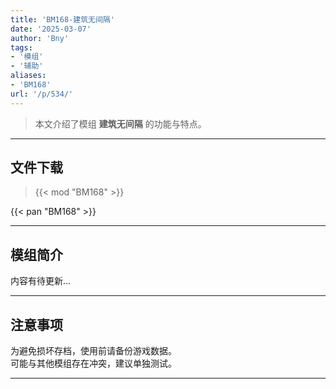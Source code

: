 ```yaml
---
title: 'BM168-建筑无间隔'
date: '2025-03-07'
author: 'Bny'
tags:
- '模组'
- '辅助'
aliases:
- 'BM168'
url: '/p/534/'
---
```


> 本文介绍了模组 **建筑无间隔** 的功能与特点。

---

## 文件下载  

> {{< mod "BM168" >}}  

{{< pan "BM168" >}}  

---

## 模组简介

>  
内容有待更新...  

---

## 注意事项

>  
为避免损坏存档，使用前请备份游戏数据。  
可能与其他模组存在冲突，建议单独测试。  

---

